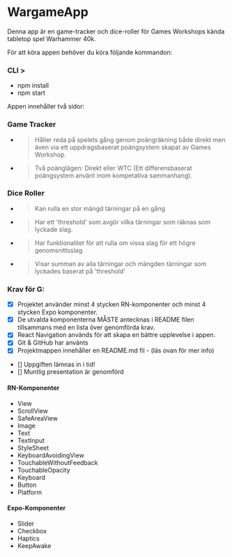 # WargameApp

Denna app är en game-tracker och dice-roller för Games Workshops kända tabletop spel Warhammer 40k.

För att köra appen behöver du köra följande kommandon:

### CLI >

-   npm install
-   npm start

Appen innehåller två sidor:

### Game Tracker

-   > Håller reda på spelets gång genom poängräkning både direkt men även via ett uppdragsbaserat poängsystem skapat av Games Workshop.
-   > Två poänglägen: Direkt eller WTC (Ett differensbaserat poängsystem använt inom kompetativa sammanhang).

### Dice Roller

-   > Kan rulla en stor mängd tärningar på en gång
-   > Har ett 'threshold' som avgör vilka tärningar som räknas som lyckade slag.
-   > Har funktionalitet för att rulla om vissa slag för ett högre genomsnittsslag.
-   > Visar summan av alla tärningar och mängden tärningar som lyckades baserat på 'threshold'

### Krav för G:

-   [x] Projektet använder minst 4 stycken RN-komponenter och minst 4 stycken Expo komponenter.
-   [x] De utvalda komponenterna MÅSTE antecknas i README filen tillsammans med en lista över genomförda krav.
-   [x] React Navigation används för att skapa en bättre upplevelse i appen.
-   [x] Git & GitHub har använts
-   [x] Projektmappen innehåller en README.md fil - (läs ovan för mer info)
-   [] Uppgiften lämnas in i tid!
-   [] Muntlig presentation är genomförd

#### RN-Komponenter

-   View
-   ScrollView
-   SafeAreaView
-   Image
-   Text
-   TextInput
-   StyleSheet
-   KeyboardAvoidingView
-   TouchableWithoutFeedback
-   TouchableOpacity
-   Keyboard
-   Button
-   Platform

#### Expo-Komponenter

-   Slider
-   Checkbox
-   Haptics
-   KeepAwake
